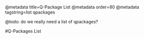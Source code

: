 @metadata title=Q-Package List
@metadata order=80
@metadata tagstring=list qpackages

@todo: do we really need a list of qpackages?

#Q-Packages List